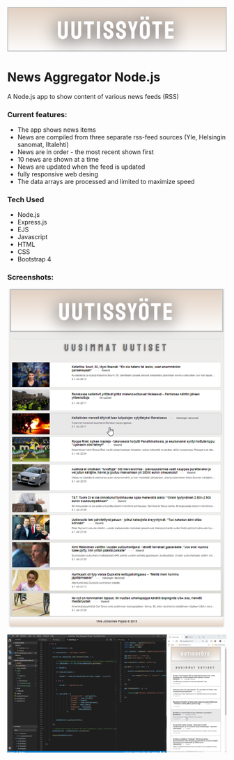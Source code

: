 ![](public/img/screenshot1.png)

# News Aggregator Node.js
A Node.js app to show content of various news feeds (RSS)

### Current features:

* The app shows news items
* News are compiled from three separate rss-feed sources (Yle, Helsingin sanomat, Iltalehti)
* News are in order - the most recent shown first
* 10 news are shown at a time
* News are updated when the feed is updated
* fully responsive web desing
* The data arrays are processed and limited to maximize speed


### Tech Used

* Node.js
* Express.js
* EJS
* Javascript
* HTML
* CSS
* Bootstrap 4


### Screenshots:

![](public/img/screenshot2.png)
![](public/img/screenshot3.png)
